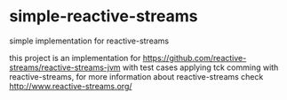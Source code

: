 # simple-reactive-streams
simple implementation for reactive-streams

this project is an implementation for https://github.com/reactive-streams/reactive-streams-jvm
with test cases applying tck comming with reactive-streams, for more information about reactive-streams check http://www.reactive-streams.org/

